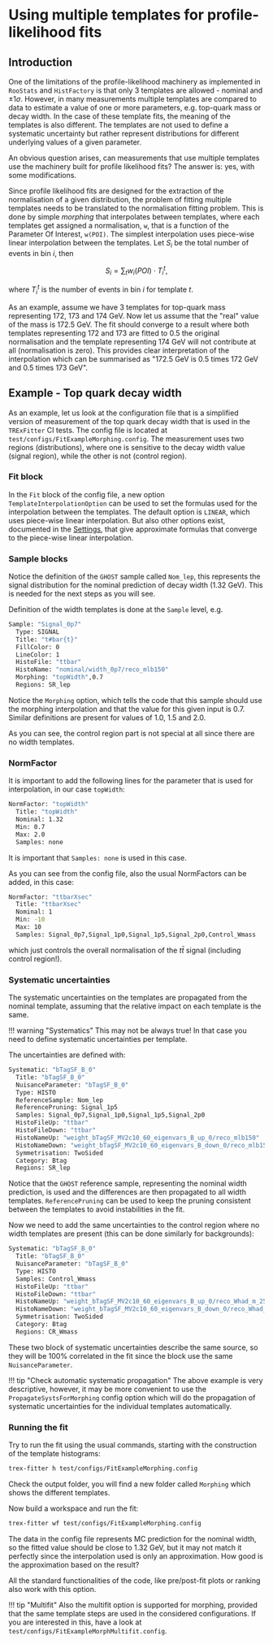 # Using multiple templates for profile-likelihood fits

## Introduction

One of the limitations of the profile-likelihood machinery as implemented in `RooStats` and `HistFactory` is that only 3 templates are allowed - nominal and $\pm 1 \sigma$.
However, in many measurements multiple templates are compared to data to estimate a value of one or more parameters, e.g. top-quark mass or decay width.
In the case of these template fits, the meaning of the templates is also different. The templates are not used to define a systematic uncertainty but rather represent distributions for different underlying values of a given parameter.

An obvious question arises, can measurements that use multiple templates use the machinery built for profile likelihood fits?
The answer is: yes, with some modifications.

Since profile likelihood fits are designed for the extraction of the normalisation of a given distribution, the problem of fitting multiple templates needs to be translated to the normalisation fitting problem.
This is done by simple _morphing_ that interpolates between templates, where each templates get assigned a normalisation, `w`, that is a function of the Parameter Of Interest, `w(POI)`.
The simplest interpolation uses piece-wise linear interpolation between the templates. Let $S_i$ be the total number of events in bin $i$, then

$$
S_i = \sum_t w_i(POI) \cdot T^t_i,
$$

where $T_i^t$ is the number of events in bin $i$ for template $t$.

As an example, assume we have 3 templates for top-quark mass representing 172, 173 and 174 GeV. Now let us assume that the "real" value of the mass is 172.5 GeV.
The fit should converge to a result where both templates representing 172 and 173 are fitted to 0.5 the original normalisation and the template representing 174 GeV will not contribute at all (normalisation is zero). This provides clear interpretation of the interpolation which can be summarised as "172.5 GeV is 0.5 times 172 GeV and 0.5 times 173 GeV".

## Example - Top quark decay width

As an example, let us look at the configuration file that is a simplified version of measurement of the top quark decay width that is used in the `TRExFitter` CI tests.
The config file is located at `test/configs/FitExampleMorphing.config`.
The measurement uses two regions (distributions), where one is sensitive to the decay width value (signal region), while the other is not (control region).

### Fit block
In the `Fit` block of the config file, a new option `TemplateInterpolationOption` can be used to set the formulas used for the interpolation between the templates. The default option is `LINEAR`, which uses piece-wise linear interpolation. But also other options exist, documented in the [Settings](../settings.md#fit-block-settings), that give approximate formulas that converge to the piece-wise linear interpolation.

### Sample blocks
Notice the definition of the `GHOST` sample called `Nom_lep`, this represents the signal distribution for the nominal prediction of decay width (1.32 GeV). This is needed for the next steps as you will see.

Definition of the width templates is done at the `Sample` level, e.g.

```bash
Sample: "Signal_0p7"
  Type: SIGNAL
  Title: "t#bar{t}"
  FillColor: 0
  LineColor: 1
  HistoFile: "ttbar"
  HistoName: "nominal/width_0p7/reco_mlb150"
  Morphing: "topWidth",0.7
  Regions: SR_lep
```

Notice the `Morphing` option, which tells the code that this sample should use the morphing interpolation and that the value for this given input is 0.7. Similar definitions are present for values of 1.0, 1.5 and 2.0.

As you can see, the control region part is not special at all since there are no width templates.

### NormFactor
It is important to add the following lines for the parameter that is used for interpolation, in our case `topWidth`:

```bash
NormFactor: "topWidth"
  Title: "topWidth"
  Nominal: 1.32
  Min: 0.7
  Max: 2.0
  Samples: none
```

It is important that `Samples: none` is used in this case.

As you can see from the config file, also the usual NormFactors can be added, in this case:

```bash
NormFactor: "ttbarXsec"
  Title: "ttbarXsec"
  Nominal: 1
  Min: -10
  Max: 10
  Samples: Signal_0p7,Signal_1p0,Signal_1p5,Signal_2p0,Control_Wmass
```

which just controls the overall normalisation of the $t\bar{t}$ signal (including control region!).

### Systematic uncertainties
The systematic uncertainties on the templates are propagated from the nominal template, assuming that the relative impact on each template is the same.

!!! warning "Systematics"
    This may not be always true! In that case you need to define systematic uncertainties per template.

The uncertainties are defined with:

```bash
Systematic: "bTagSF_B_0"
  Title: "bTagSF_B_0"
  NuisanceParameter: "bTagSF_B_0"
  Type: HISTO
  ReferenceSample: Nom_lep
  ReferencePruning: Signal_1p5
  Samples: Signal_0p7,Signal_1p0,Signal_1p5,Signal_2p0
  HistoFileUp: "ttbar"
  HistoFileDown: "ttbar"
  HistoNameUp: "weight_bTagSF_MV2c10_60_eigenvars_B_up_0/reco_mlb150"
  HistoNameDown: "weight_bTagSF_MV2c10_60_eigenvars_B_down_0/reco_mlb150"
  Symmetrisation: TwoSided
  Category: Btag
  Regions: SR_lep
```

Notice that the `GHOST` reference sample, representing the nominal width prediction, is used and the differences are then propagated to all width templates.
`ReferencePruning` can be used to keep the pruning consistent between the templates to avoid instabilities in the fit.

Now we need to add the same uncertainties to the control region where no width templates are present (this can be done similarly for backgrounds):

```bash
Systematic: "bTagSF_B_0"
  Title: "bTagSF_B_0"
  NuisanceParameter: "bTagSF_B_0"
  Type: HISTO
  Samples: Control_Wmass
  HistoFileUp: "ttbar"
  HistoFileDown: "ttbar"
  HistoNameUp: "weight_bTagSF_MV2c10_60_eigenvars_B_up_0/reco_Whad_m_25bins"
  HistoNameDown: "weight_bTagSF_MV2c10_60_eigenvars_B_down_0/reco_Whad_m_25bins"
  Symmetrisation: TwoSided
  Category: Btag
  Regions: CR_Wmass
```

These two block of systematic uncertainties describe the same source, so they will be 100% correlated in the fit since the block use the same `NuisanceParameter`.

!!! tip "Check automatic systematic propagation"
    The above example is very descriptive, however, it may be more convenient to use the `PropagateSystsForMorphing` config option which will do the propagation of systematic uncertainties for the individual templates automatically.

### Running the fit

Try to run the fit using the usual commands, starting with the construction of the template histograms:

```bash
trex-fitter h test/configs/FitExampleMorphing.config
```

Check the output folder, you will find a new folder called `Morphing` which shows the different templates.

Now build a workspace and run the fit:

```bash
trex-fitter wf test/configs/FitExampleMorphing.config
```

The data in the config file represents MC prediction for the nominal width, so the fitted value should be close to 1.32 GeV, but it may not match it perfectly since the interpolation used is only an approximation. How good is the approximation based on the result?

All the standard functionalities of the code, like pre/post-fit plots or ranking also work with this option.

!!! tip "Multifit"
    Also the multifit option is supported for morphing, provided that the same template steps are used in the considered configurations. If you are interested in this, have a look at `test/configs/FitExampleMorphMultifit.config`.
